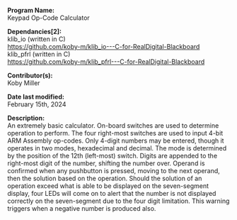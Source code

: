 **Program Name:**           
Keypad Op-Code Calculator

**Dependancies[2]:**           
klib_io (written in C)<br>
https://github.com/koby-m/klib_io---C-for-RealDigital-Blackboard<br>
klib_pfrl (written in C)<br>
https://github.com/koby-m/klib_pfrl---C-for-RealDigital-Blackboard<br>

**Contributor(s):**         
Koby Miller

**Date last modified:**     
February 15th, 2024

**Description:**            
An extremely basic calculator. On-board switches are used to determine operation to perform.
The four right-most switches are used to input 4-bit ARM Assembly op-codes. 
Only 4-digit numbers may be entered, though it operates in two modes, hexadecimal and decimal. The mode is
determined by the position of the 12th (left-most) switch. Digits are appended to the right-most digit of 
the number, shifting the number over. Operand is confirmed when any pushbutton is pressed, moving to
the next operand, then the solution based on the operation.
Should the solution of an operation exceed what is able to be displayed on the seven-segment display, 
four LEDs will come on to alert that the number is not displayed correctly on the seven-segment due to the
four digit limitation. This warning triggers when a negative number is produced also.
